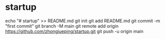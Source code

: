 # startup
echo "# startup" >> README.md
git init
git add README.md
git commit -m "first commit"
git branch -M main
git remote add origin https://github.com/zhongjueping/startup.git
git push -u origin main
